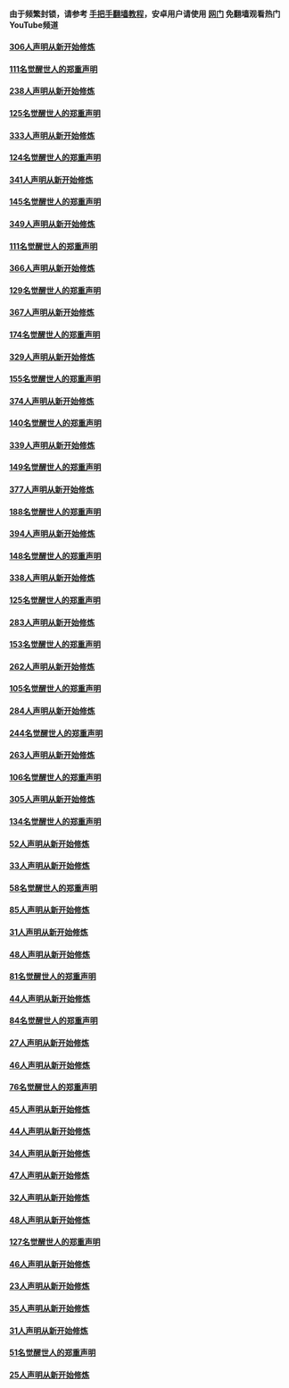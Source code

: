#### 由于频繁封锁，请参考 [手把手翻墙教程](https://github.com/gfw-breaker/guides/wiki/)，安卓用户请使用 [网门](https://github.com/gfw-breaker/nogfw/blob/master/dl.md?t=07191901) 免翻墙观看热门YouTube频道 

#### [306人声明从新开始修炼](../pages/91/428076.md?t=07191901) 

#### [111名觉醒世人的郑重声明](../pages/91/428075.md?t=07191901) 

#### [238人声明从新开始修炼](../pages/91/427767.md?t=07191901) 

#### [125名觉醒世人的郑重声明](../pages/91/427766.md?t=07191901) 

#### [333人声明从新开始修炼](../pages/91/427525.md?t=07191901) 

#### [124名觉醒世人的郑重声明](../pages/91/427524.md?t=07191901) 

#### [341人声明从新开始修炼](../pages/91/427255.md?t=07191901) 

#### [145名觉醒世人的郑重声明](../pages/91/427254.md?t=07191901) 

#### [349人声明从新开始修炼](../pages/91/426969.md?t=07191901) 

#### [111名觉醒世人的郑重声明](../pages/91/426968.md?t=07191901) 

#### [366人声明从新开始修炼](../pages/91/426737.md?t=07191901) 

#### [129名觉醒世人的郑重声明](../pages/91/426736.md?t=07191901) 

#### [367人声明从新开始修炼](../pages/91/426421.md?t=07191901) 

#### [174名觉醒世人的郑重声明](../pages/91/426420.md?t=07191901) 

#### [329人声明从新开始修炼](../pages/91/426139.md?t=07191901) 

#### [155名觉醒世人的郑重声明](../pages/91/426138.md?t=07191901) 

#### [374人声明从新开始修炼](../pages/91/425811.md?t=07191901) 

#### [140名觉醒世人的郑重声明](../pages/91/425810.md?t=07191901) 

#### [339人声明从新开始修炼](../pages/91/425690.md?t=07191901) 

#### [149名觉醒世人的郑重声明](../pages/91/425689.md?t=07191901) 

#### [377人声明从新开始修炼](../pages/91/424867.md?t=07191901) 

#### [188名觉醒世人的郑重声明](../pages/91/424866.md?t=07191901) 

#### [394人声明从新开始修炼](../pages/91/423914.md?t=07191901) 

#### [148名觉醒世人的郑重声明](../pages/91/423913.md?t=07191901) 

#### [338人声明从新开始修炼](../pages/91/423540.md?t=07191901) 

#### [125名觉醒世人的郑重声明](../pages/91/423539.md?t=07191901) 

#### [283人声明从新开始修炼](../pages/91/423296.md?t=07191901) 

#### [153名觉醒世人的郑重声明](../pages/91/423295.md?t=07191901) 

#### [262人声明从新开始修炼](../pages/91/423004.md?t=07191901) 

#### [105名觉醒世人的郑重声明](../pages/91/423003.md?t=07191901) 

#### [284人声明从新开始修炼](../pages/91/422707.md?t=07191901) 

#### [244名觉醒世人的郑重声明](../pages/91/422706.md?t=07191901) 

#### [263人声明从新开始修炼](../pages/91/422553.md?t=07191901) 

#### [106名觉醒世人的郑重声明](../pages/91/422552.md?t=07191901) 

#### [305人声明从新开始修炼](../pages/91/422153.md?t=07191901) 

#### [134名觉醒世人的郑重声明](../pages/91/422152.md?t=07191901) 

#### [52人声明从新开始修炼](../pages/91/421846.md?t=07191901) 

#### [33人声明从新开始修炼](../pages/91/421804.md?t=07191901) 

#### [58名觉醒世人的郑重声明](../pages/91/421845.md?t=07191901) 

#### [85人声明从新开始修炼](../pages/91/421769.md?t=07191901) 

#### [31人声明从新开始修炼](../pages/91/421763.md?t=07191901) 

#### [48人声明从新开始修炼](../pages/91/421605.md?t=07191901) 

#### [81名觉醒世人的郑重声明](../pages/91/421656.md?t=07191901) 

#### [44人声明从新开始修炼](../pages/91/421544.md?t=07191901) 

#### [84名觉醒世人的郑重声明](../pages/91/421543.md?t=07191901) 

#### [27人声明从新开始修炼](../pages/91/421465.md?t=07191901) 

#### [46人声明从新开始修炼](../pages/91/421454.md?t=07191901) 

#### [76名觉醒世人的郑重声明](../pages/91/421453.md?t=07191901) 

#### [45人声明从新开始修炼](../pages/91/421452.md?t=07191901) 

#### [44人声明从新开始修炼](../pages/91/421422.md?t=07191901) 

#### [34人声明从新开始修炼](../pages/91/421322.md?t=07191901) 

#### [47人声明从新开始修炼](../pages/91/421264.md?t=07191901) 

#### [32人声明从新开始修炼](../pages/91/421225.md?t=07191901) 

#### [48人声明从新开始修炼](../pages/91/421202.md?t=07191901) 

#### [127名觉醒世人的郑重声明](../pages/91/421224.md?t=07191901) 

#### [46人声明从新开始修炼](../pages/91/421203.md?t=07191901) 

#### [23人声明从新开始修炼](../pages/91/421138.md?t=07191901) 

#### [35人声明从新开始修炼](../pages/91/421122.md?t=07191901) 

#### [31人声明从新开始修炼](../pages/91/421081.md?t=07191901) 

#### [51名觉醒世人的郑重声明](../pages/91/421080.md?t=07191901) 

#### [25人声明从新开始修炼](../pages/91/421020.md?t=07191901) 

